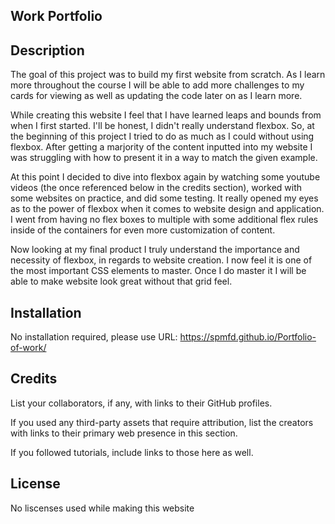 ## Work Portfolio 

## Description

The goal of this project was to build my first website from scratch. As I learn more throughout the course I will be able to add more challenges to my cards for viewing as well as updating the code later on as I learn more.

While creating this website I feel that I have learned leaps and bounds from when I first started. I'll be honest, I didn't really understand flexbox. So, at the beginning of this project I tried to do as much as I could without using flexbox. After getting a marjority of the content inputted into my website I was struggling with how to present it in a way to match the given example. 

At this point I decided to dive into flexbox again by watching some youtube videos (the once referenced below in the credits section), worked with some websites on practice, and did some testing. It really opened my eyes as to the power of flexbox when it comes to website design and application. I went from having no flex boxes to multiple with some additional flex rules inside of the containers for even more customization of content.

Now looking at my final product I truly understand the importance and necessity of flexbox, in regards to website creation. I now feel it is one of the most important CSS elements to master. Once I do master it I will be able to make website look great without that grid feel. 

## Installation

No installation required, please use URL:  https://spmfd.github.io/Portfolio-of-work/

## Credits

List your collaborators, if any, with links to their GitHub profiles.

If you used any third-party assets that require attribution, list the creators with links to their primary web presence in this section.

If you followed tutorials, include links to those here as well.

## License

No liscenses used while making this website